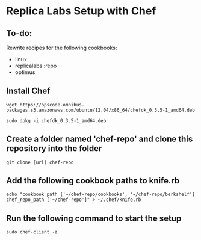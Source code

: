 # Replica Labs Setup with Chef #

## To-do: ##
Rewrite recipes for the following cookbooks:

*  linux
*  replicalabs::repo
*  optimus


## Install Chef ##
```
wget https://opscode-omnibus-packages.s3.amazonaws.com/ubuntu/12.04/x86_64/chefdk_0.3.5-1_amd64.deb
```
```
sudo dpkg -i chefdk_0.3.5-1_amd64.deb
```

## Create a folder named 'chef-repo' and clone this repository into the folder ##
```
git clone [url] chef-repo
```

## Add the following cookbook paths to knife.rb ##
```
echo "cookbook_path ['~/chef-repo/cookbooks', '~/chef-repo/berkshelf']
chef_repo_path ['~/chef-repo']" > ~/.chef/knife.rb
```

## Run the following command to start the setup ##
```
sudo chef-client -z
```